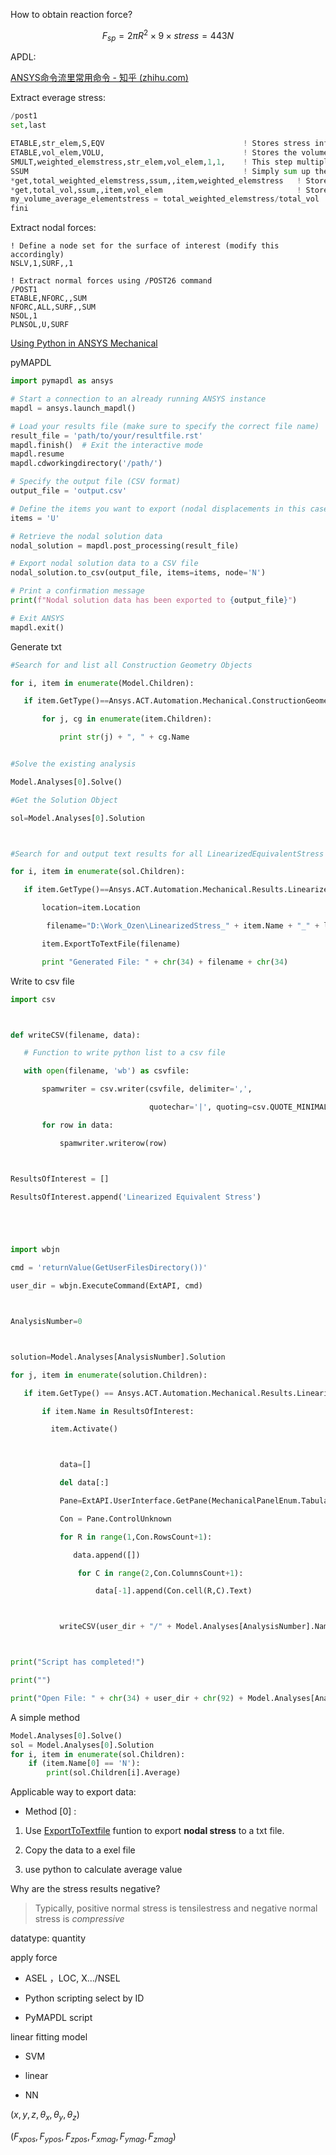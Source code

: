 How to obtain reaction force?

$$
F_{sp}=2\pi R^2\times9\times stress=443N
$$

APDL: 

[ANSYS命令流里常用命令 - 知乎 (zhihu.com)](https://zhuanlan.zhihu.com/p/431207876)

Extract everage stress: 

```python
/post1
set,last

ETABLE,str_elem,S,EQV                               ! Stores stress information for elements
ETABLE,vol_elem,VOLU,                               ! Stores the volume of each element
SMULT,weighted_elemstress,str_elem,vol_elem,1,1,    ! This step multiplies each element stress by corresponding volume
SSUM                                                ! Simply sum up the ETABLE entities
*get,total_weighted_elemstress,ssum,,item,weighted_elemstress   ! Stores sum of weighted element stress
*get,total_vol,ssum,,item,vol_elem                              ! Stores sum of total volume
my_volume_average_elementstress = total_weighted_elemstress/total_vol   ! Calculates volume weighted average of element stress
fini
```

Extract nodal forces:

```APDL
! Define a node set for the surface of interest (modify this accordingly)
NSLV,1,SURF,,1

! Extract normal forces using /POST26 command
/POST1
ETABLE,NFORC,,SUM
NFORC,ALL,SURF,,SUM
NSOL,1
PLNSOL,U,SURF
```

[Using Python in ANSYS Mechanical](https://blog.ozeninc.com/resources/using-python-in-ansys-mechanical-to-search-the-tree-generate-scripts)

pyMAPDL

```python
import pymapdl as ansys

# Start a connection to an already running ANSYS instance
mapdl = ansys.launch_mapdl()

# Load your results file (make sure to specify the correct file name)
result_file = 'path/to/your/resultfile.rst'
mapdl.finish()  # Exit the interactive mode
mapdl.resume
mapdl.cdworkingdirectory('/path/')

# Specify the output file (CSV format)
output_file = 'output.csv'

# Define the items you want to export (nodal displacements in this case)
items = 'U'

# Retrieve the nodal solution data
nodal_solution = mapdl.post_processing(result_file)

# Export nodal solution data to a CSV file
nodal_solution.to_csv(output_file, items=items, node='N')

# Print a confirmation message
print(f"Nodal solution data has been exported to {output_file}")

# Exit ANSYS
mapdl.exit()
```

Generate txt

```python
#Search for and list all Construction Geometry Objects

for i, item in enumerate(Model.Children):

   if item.GetType()==Ansys.ACT.Automation.Mechanical.ConstructionGeometry:

       for j, cg in enumerate(item.Children):

           print str(j) + ", " + cg.Name


#Solve the existing analysis

Model.Analyses[0].Solve()

#Get the Solution Object

sol=Model.Analyses[0].Solution



#Search for and output text results for all LinearizedEquivalentStress Objects

for i, item in enumerate(sol.Children):

   if item.GetType()==Ansys.ACT.Automation.Mechanical.Results.LinearizedStressResults.LinearizedEquivalentStress:

       location=item.Location

        filename="D:\Work_Ozen\LinearizedStress_" + item.Name + "_" + location.Name + ".txt"

       item.ExportToTextFile(filename)

       print "Generated File: " + chr(34) + filename + chr(34)
```

Write to csv file

```python
import csv



def writeCSV(filename, data):

   # Function to write python list to a csv file

   with open(filename, 'wb') as csvfile:

       spamwriter = csv.writer(csvfile, delimiter=',',

                               quotechar='|', quoting=csv.QUOTE_MINIMAL)

       for row in data:

           spamwriter.writerow(row)



ResultsOfInterest = []

ResultsOfInterest.append('Linearized Equivalent Stress')





import wbjn

cmd = 'returnValue(GetUserFilesDirectory())'

user_dir = wbjn.ExecuteCommand(ExtAPI, cmd)



AnalysisNumber=0



solution=Model.Analyses[AnalysisNumber].Solution

for j, item in enumerate(solution.Children):

   if item.GetType() == Ansys.ACT.Automation.Mechanical.Results.LinearizedStressResults.LinearizedEquivalentStress:

       if item.Name in ResultsOfInterest:

         item.Activate()



           data=[]

           del data[:]

           Pane=ExtAPI.UserInterface.GetPane(MechanicalPanelEnum.TabularData)

           Con = Pane.ControlUnknown

           for R in range(1,Con.RowsCount+1):

              data.append([])

               for C in range(2,Con.ColumnsCount+1):

                   data[-1].append(Con.cell(R,C).Text)



           writeCSV(user_dir + "/" + Model.Analyses[AnalysisNumber].Name + " - " + item.Name + ".csv", data)



print("Script has completed!")

print("")

print("Open File: " + chr(34) + user_dir + chr(92) + Model.Analyses[AnalysisNumber].Name + " - " + item.Name + ".csv" + chr(34))
```

A simple method

```python
Model.Analyses[0].Solve()
sol = Model.Analyses[0].Solution
for i, item in enumerate(sol.Children):
    if (item.Name[0] == 'N'): 
        print(sol.Children[i].Average)
```

Applicable way to export data:

- Method [0] : 
1. Use <u>ExportToTextfile</u> funtion to export **nodal stress** to a txt file.

2. Copy the data to a exel file

3. use python to calculate average value

Why are the stress results negative? 

> Typically, positive normal stress is tensilestress and negative normal stress is *compressive*

datatype: quantity

apply force

- ASEL ，LOC, X.../NSEL

- Python scripting select by ID

- PyMAPDL script

linear fitting model

- SVM

- linear

- NN

$(x,y,z,\theta_x,\theta_y,\theta_z)$

$(F_{xpos},F_{ypos},F_{zpos},F_{xmag},F_{ymag},F_{zmag})$

